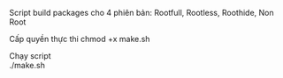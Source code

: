 Script build packages cho 4 phiên bản: Rootfull, Rootless, Roothide, Non Root

Cấp quyền thực thi
chmod +x make.sh

Chạy script        
./make.sh
